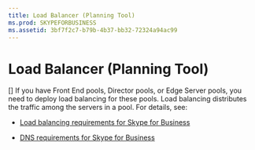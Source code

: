 ```yaml
---
title: Load Balancer (Planning Tool)
ms.prod: SKYPEFORBUSINESS
ms.assetid: 3bf7f2c7-b79b-4b37-bb32-72324a94ac99
---
```



# Load Balancer (Planning Tool)
[]
If you have Front End pools, Director pools, or Edge Server pools, you need to deploy load balancing for these pools. Load balancing distributes the traffic among the servers in a pool. For details, see:
  
    
    


-  [Load balancing requirements for Skype for Business](load-balancing-requirements-for-skype-for-business.md)
    
  
-  [DNS requirements for Skype for Business](dns-requirements-for-skype-for-business.md)
    
  

